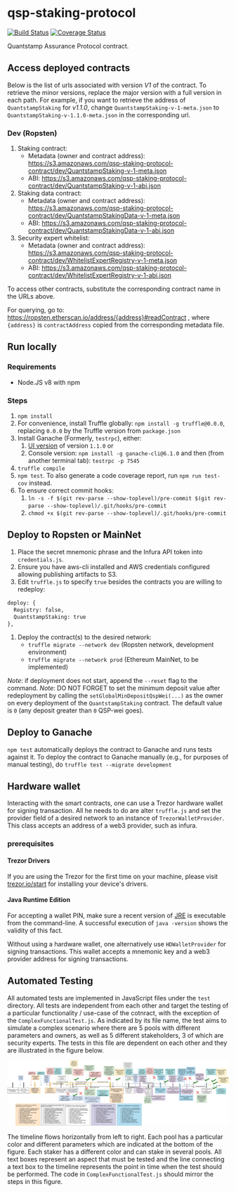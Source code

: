 # qsp-staking-protocol

[![Build Status](https://travis-ci.com/quantstamp/qsp-staking-protocol.svg?token=VYjLsFuxJqPSixFLhdJG&branch=master)](https://travis-ci.com/quantstamp/qsp-staking-protocol)
[![Coverage Status](https://coveralls.io/repos/github/quantstamp/qsp-staking-protocol/badge.svg?branch=master&t=H4hlEY)](https://coveralls.io/github/quantstamp/qsp-staking-protocol?branch=master)

Quantstamp Assurance Protocol contract.

## Access deployed contracts

Below is the list of urls associated with version _V1_ of the contract. To retrieve the minor versions, replace the major version with a full version in each path. For example, if you want to retrieve the address of `QuantstampStaking` for _v1.1.0_, change `QuantstampStaking-v-1-meta.json` to `QuantstampStaking-v-1.1.0-meta.json` in the corresponding url.

### Dev (Ropsten)

1. Staking contract:
    - Metadata (owner and contract address): https://s3.amazonaws.com/qsp-staking-protocol-contract/dev/QuantstampStaking-v-1-meta.json
    - ABI: https://s3.amazonaws.com/qsp-staking-protocol-contract/dev/QuantstampStaking-v-1-abi.json
1. Staking data contract:
    - Metadata (owner and contract address): https://s3.amazonaws.com/qsp-staking-protocol-contract/dev/QuantstampStakingData-v-1-meta.json
    - ABI: https://s3.amazonaws.com/qsp-staking-protocol-contract/dev/QuantstampStakingData-v-1-abi.json
1. Security expert whitelist:
    - Metadata (owner and contract address): https://s3.amazonaws.com/qsp-staking-protocol-contract/dev/WhitelistExpertRegistry-v-1-meta.json
    - ABI: https://s3.amazonaws.com/qsp-staking-protocol-contract/dev/WhitelistExpertRegistry-v-1-abi.json

To access other contracts, substitute the corresponding contract name in the URLs above.

For querying, go to: https://ropsten.etherscan.io/address/{address}#readContract , where `{address}` is `contractAddress` copied from the corresponding metadata file.

## Run locally
### Requirements

* Node.JS v8 with npm

### Steps

1. `npm install`
1. For convenience, install Truffle globally: `npm install -g truffle@0.0.0`, replacing `0.0.0` by the Truffle version from `package.json`
1. Install Ganache (Formerly, `testrpc`), either:
    1. [UI version](http://truffleframework.com/ganache/) of version `1.1.0` or
    1. Console version: `npm install -g ganache-cli@6.1.0` and then (from another terminal tab): `testrpc -p 7545`
1. `truffle compile`
1. `npm test`. To also generate a code coverage report, run `npm run test-cov` instead.
1. To ensure correct commit hooks:
    1. `ln -s -f $(git rev-parse --show-toplevel)/pre-commit $(git rev-parse --show-toplevel)/.git/hooks/pre-commit`
    1. `chmod +x $(git rev-parse --show-toplevel)/.git/hooks/pre-commit`

## Deploy to Ropsten or MainNet

1. Place the secret mnemonic phrase and the Infura API token into `credentials.js`.
1. Ensure you have aws-cli installed and AWS credentials configured allowing publishing artifacts to S3.
1. Edit `truffle.js` to specify `true` besides the contracts you are willing to redeploy:
  ```
  deploy: {
    Registry: false,
    QuantstampStaking: true
  },
  ```

1. Deploy the contract(s) to the desired network:
    * `truffle migrate --network dev` (Ropsten network, development environment)
    * `truffle migrate --network prod` (Ethereum MainNet, to be implemented)

*Note*: if deployment does not start, append the `--reset` flag to the command.
*Note*: DO NOT FORGET to set the minimum deposit value after redeployment by
calling the `setGlobalMinDepositQspWei(...)` as the owner on every deployment
of the `QuantstampStaking` contract. The default value is `0` (any deposit
greater than `0` QSP-wei goes).

## Deploy to Ganache

`npm test` automatically deploys the contract to Ganache and runs tests against it. To deploy the contract to Ganache manually (e.g., for purposes of manual testing), do `truffle test --migrate development`

## Hardware wallet

Interacting with the smart contracts, one can use a Trezor hardware wallet for signing transaction. All he needs to do are alter `truffle.js`
and set the provider field of a desired network to an instance of `TrezorWalletProvider`.
This class accepts an address of a web3 provider, such as infura.

### prerequisites
#### Trezor Drivers
If you are using the Trezor for the first time on your machine, please visit [trezor.io/start](https://trezor.io/start/)
for installing your device's drivers.
#### Java Runtime Edition
For accepting a wallet PIN, make sure a recent version of [JRE](http://www.oracle.com/technetwork/java/javase/downloads/jre8-downloads-2133155.html)
is executable from the command-line. A successful execution of `java -version` shows the validity of this fact.

Without using a hardware wallet, one alternatively use `HDWalletProvider` for signing transactions. This wallet accepts 
a mnemonic key and a web3 provider address for signing transactions.  

## Automated Testing

All automated tests are implemented in JavaScript files under the `test` directory. All tests are independent from each other and target the testing of a particular functionality / use-case of the cotnract, with the exception of the `ComplexFunctionalTest.js`. As indicated by its file name, the test aims to simulate a complex scenario where there are 5 pools with different parameters and owners, as well as 5 different stakeholders, 3 of which are security experts. The tests in this file are dependent on each other and they are illustrated in the figure below.

![Complex Functional Test Diagram](figures/ComplexFunctionalTest.png)

The timeline flows horizontally from left to right. Each pool has a particular color and different parameters which are indicated at the bottom of the figure. Each staker has a different color and can stake in several pools. All text boxes represent an aspect that must be tested and the line connecting a text box to the timeline represents the point in time when the test should be performed. The code in `ComplexFunctionalTest.js` should mirror the steps in this figure.
